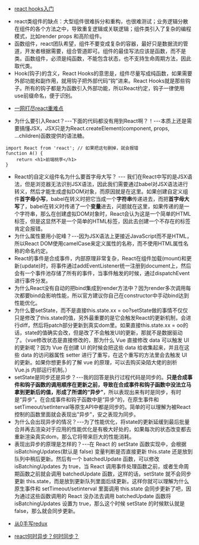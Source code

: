 * [react hooks入门](http://www.ruanyifeng.com/blog/2019/09/react-hooks.html "react hooks入门")
- react类组件的缺点：大型组件很难拆分和重构，也很难测试；业务逻辑分散在组件的各个方法之中，导致重复逻辑或关联逻辑；组件类引入了复杂的编程模式，比如render props 和高阶组件。
- 函数组件，react团队希望，组件不要变成复杂的容器，最好只是数据流的管道，开发者根据需要，组合管道即可。组件的最佳写法应该是函数，而不是类。函数组件，必须是纯函数，不能包含状态，也不支持生命周期方法，因此取代类。
- Hook(钩子)的含义，React Hooks的意思是，组件尽量写成纯函数，如果需要外部功能和副作用，就用钩子把外部代码“钩”进来。React Hooks就是那些钩子。所有的钩子都是为函数引入外部功能，所以React约定，钩子一律使用use前缀命名，便于识别。

* [一网打尽react重难点](https://mp.weixin.qq.com/s/4RrsfYpNZM5yJCO_yf9iWQ "一网打尽react重难点")

- 为什么要引入React？---下面的代码都没有用到React啊？！---本质上还是需要搞懂JSX，JSX只是为React.createElement(component, props, ...children)函数提供的语法糖。
```
import React from 'react'; // 如果把这句删掉，就会报错
function A() {
    return <h1>前端桃李</h1>
}
```
- React的自定义组件名为什么要首字母大写？ --- 我们在React中写的是JSX语法，但是浏览器无法识别JSX语法，因此我们需要通过babel对JSX语法进行转义，然后才能生成虚拟DOM对象，而原因就是在这里。如果创建自定义组件**首字母小写**，babel在转义时把它当成一个**字符串**传递进去，而把**首字母大写**了，babel在转义时传递了一个**变量**进去，问题就在这里，如果传递的是一个字符串，那么在创建虚拟DOM对象时，React会认为这是一个简单的HTML标签，但是这显然不是一个简单的HTML标签，因此去创建一个不存在的标签肯定会报错。
- 为什么属性要用小驼峰？---因为JSX语法上更接近JavaScript而不是HTML，所以React DOM使用camelCase来定义属性的名称，而不使用HTML属性名称的命名约定。
- React的事件是合成事件，内部原理非常复杂，React在组件加载(mount)和更新(update)时，将事件通过addEventListener统一注册到document上，然后会有一个事件池存储了所有的事件，当事件触发的时候，通过dispatchEvent进行事件分发。
- 为什么React没有自动的把bind集成到render方法中？因为render多次调用每次都要bind会影响性能，所以官方建议你自己在constructor中手动bind达到性能优化。
- 为什么要setState，而不是直接this.state.xx = oo?setState做的事情不仅仅只是修改了this.state的值，另外最重要的是它会触发React的更新机制，会进行diff，然后将patch部分更新到真实dom里。如果直接this.state.xx = oo的话，state的值确实会改，但是改了不会触发UI的更新，那就不是数据驱动了。（vue修改状态是直接修改的，那为什么 Vue 直接修改 data 可以触发 UI 的更新呢？因为 Vue 在创建 UI 的时候会把这些 data 给收集起来，并且在这些 data 的访问器属性 setter 进行了重写，在这个重写的方法里会去触发 UI 的更新。如果你想更多的了解 vue 的原理，可以去购买染陌大佬的剖析 Vue.js 内部运行机制。）
- setState是同步还是异步？---我的回答是执行过程代码是同步的。**只是合成事件和钩子函数的调用顺序在更新之前，导致在合成事件和钩子函数中没法立马拿到更新后的值，形成了所谓的“异步”**，所以表现出来有时是同步，有时是“异步”。在合成事件和钩子函数中是“异步”的，在原生事件和setTimeout/setInterval等原生API中都是同步的。简单的可以理解为被React控制的函数里面就会表现出"异步"，安之表现为同步。
- 为什么会出现异步的情况？---为了性能优化，将state的更新延缓到最后批量合并再去渲染对于应用的性能优化是有极大好处的，如果每次的状态改变都去重新渲染真实dom，那么它将带来巨大的性能消耗。
- 表现出异步的原理是怎样的？---在 React 的 setState 函数实现中，会根据 isBatchingUpdates(默认是 false) 变量判断是否直接更新 this.state 还是放到队列中稍后更新。然后有一个 batchedUpdate 函数，可以修改 isBatchingUpdates 为 true，当 React 调用事件处理函数之前，或者生命周期函数之前就会调用 batchedUpdate 函数，这样的话，setState 就不会同步更新 this.state，而是放到更新队列里面后续更新。这样你就可以理解为什么原生事件和 setTimeout/setinterval 里面调用 this.state 会同步更新了吧，因为通过这些函数调用的 React 没办法去调用 batchedUpdate 函数将 isBatchingUpdates 设置为 true，那么这个时候 setState 的时候默认就是 false，那么就会同步更新。

* [从0手写redux](https://mp.weixin.qq.com/s/XDVAN-GQcxlJvg8jjGqyLw "从0手写redux")

* [react何时异步？何时同步？](https://github.com/Advanced-Frontend/Daily-Interview-Question/issues/17 "react何时异步？何时同步？")